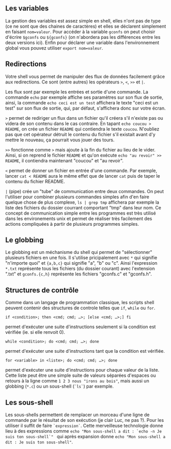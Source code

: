 ## Les variables

La gestion des variables est assez simple en shell, elles n'ont pas de type (ce
ne sont que des chaines de caractères) et elles se déclarent simplement en
faisant `nom=valeur`.  Pour accéder à la variable `gconfs` on peut choisir
d'écrire `$gconfs` ou `${gconfs}` (on n'abordera pas les différences entre les
deux versions ici).  Enfin pour déclarer une variable dans l'environnement
global vous pouvez utiliser `export nom=valeur`.

## Redirections

Votre shell vous permet de manipuler des flux de données facilement grâce aux
redirections.  Ce sont (entre autres) les opérateurs `>`, `<`, `>>` et `|`.

Les flux sont par exemple les entrées et sortie d'une commande. La commande
`echo` par exemple affiche ses paramètres sur son flux de sortie, ainsi, la
commande `echo ceci est un test` affichera le texte "ceci est un test"
sur son flux de sortie, qui, par défaut, s'affichera donc sur votre écran.

`>` permet de rediriger un flux dans un fichier qu'il créera s'il n'existe pas
ou videra de son contenu dans le cas contraire.  En tapant `echo coucou >
README`, on crée un fichier `README` qui contiendra le texte `coucou`.
N'oubliez pas que cet opérateur détruit le contenu du fichier s'il existait
avant d'y mettre le nouveau, ça pourrait vous jouer des tours.

`>>` fonctionne comme `>` mais ajoute à la fin du fichier au lieu de le
vider.  Ainsi, si on reprend le fichier `README` et qu'on exécute `echo
"au revoir" >> README`, il contiendra maintenant "coucou" et "au revoir".

`<` permet de donner un fichier en entrée d'une commande.  Par exemple, lancer
`cat < README` aura le même effet que de lancer `cat` puis de taper le
contenu du fichier README.

`|` (pipe) crée un "tube" de communication entre deux commandes.  On peut
l'utiliser pour combiner plusieurs commandes simples afin d'en faire quelque
chose de plus complexe, `ls | grep tmp` affichera par exemple la liste des
fichiers du dossier courrant comportant "tmp" dans leur nom. Ce concept de
communication simple entre les programmes est très utilisé dans les
environements unix et permet de réaliser très facilement des actions compliquées
à partir de plusieurs programmes simples.

## Le globbing

Le globbing est un méchanisme du shell qui permet de "sélectionner" plusieurs
fichiers en une fois.  Il s'utilise pricipalement avec `*` qui signifie
"n'importe quoi" et `{a,b,c}` qui signifie "a", "b" ou "c".  Ainsi
l'expression `*.txt` représente tous les fichiers (du dossier courant) avec
l'extension ".txt" et `gconfs.{c,h}` représente les fichiers "gconfs.c" et
"gconfs.h".

## Structures de contrôle

Comme dans un langage de programmation classique, les scripts shell peuvent
contenir des structures de controle telles que `if`, `while` ou `for`.

`if <condition>; then <cmd; cmd; …>; [else <cmd; …>;] fi`

permet d'exécuter une suite d'instructions seulement si la condition est
vérifiée (ie.  si elle renvoit 0).

`while <condition>; do <cmd; cmd; …>; done`

permet d'exécuter une suite d'instructions tant que la condition est vérifiée.

`for <variable> in <liste>; do <cmd; cmd; …>; done`

permet d'exécuter une suite d'instructions pour chaque valeur de la liste.
Cette liste peut être une simple suite de valeurs séparées d'espaces ou retours
à la ligne comme `1 2 3 nous "irons au bois"`, mais aussi un globbing (`*.c`) ou
un sous-shell (`` `ls` ``) par exemple.

## Les sous-shell

Les sous-shells permettent de remplacer un morceau d'une ligne de commande par
le résultat de son exécution (je clair Luc, ne pas ?).  Pour les utiliser il
suffit de faire `` `expression` ``.  Cette merveilleuse technologie donne lieu à des
expressions comme ``echo "Mon sous-shell a dit : `echo -n Je suis ton
sous-shell`" `` qui après expansion donne `echo "Mon sous-shell a dit : Je suis ton sous-shell"`.
